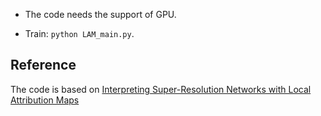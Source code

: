 <!--
 * @Author: wjm
 * @Date: 2020-05-30 02:18:12
 * @LastEditTime: 2021-03-03 23:00:57
 * @Description: file content
-->

* The code needs the support of GPU. </br>

* Train: `python LAM_main.py`. </br>

## Reference
The code is based on [Interpreting Super-Resolution Networks with Local Attribution Maps](hhttps://x-lowlevel-vision.github.io/lam.html)
